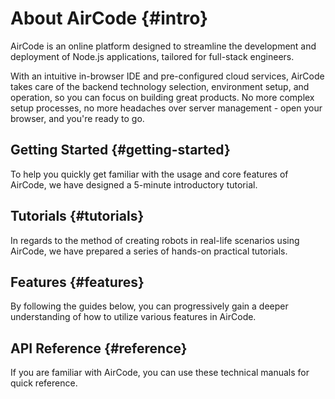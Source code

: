 # About AirCode {#intro}

AirCode is an online platform designed to streamline the development and deployment of Node.js applications, tailored for full-stack engineers.

With an intuitive in-browser IDE and pre-configured cloud services, AirCode takes care of the backend technology selection, environment setup, and operation, so you can focus on building great products. No more complex setup processes, no more headaches over server management - open your browser, and you're ready to go.

## Getting Started {#getting-started}

To help you quickly get familiar with the usage and core features of AirCode, we have designed a 5-minute introductory tutorial.

<ListBoxContainer>
<ListBox
  title="Quick Start"
  link="/getting-started/"
  description="It only takes 5 minutes to develop and publish a Hello World online back-end service to understand cloud functions quickly."
  single
/>
</ListBoxContainer>

## Tutorials {#tutorials}

In regards to the method of creating robots in real-life scenarios using AirCode, we have prepared a series of hands-on practical tutorials.

<ListBoxContainer>
<ListBox
  title="Connect Siri to ChatGPT"
  link="/tutorials/siri-chatgpt"
  description="Integrate Siri with ChatGPT, enable voice activation, and support continuous conversations."
/>
</ListBoxContainer>

## Features {#features}

By following the guides below, you can progressively gain a deeper understanding of how to utilize various features in AirCode.

<ListBoxContainer>
<ListBox
  title="Cloud Function"
  link="/guide/functions/"
  description="Write code with Node.js, test it online, and publish it as an online API in seconds."
/>
<ListBox
  title="Database"
  link="/guide/database/"
  description="Invoke the API directly in the cloud function for CRUD and more advanced data operations."
/>
<ListBox
  title="File Storage"
  link="/guide/files/"
  description="One-line code to upload, download, and delete files, with the built-in CDN acceleration functionality."
/>
<ListBox
  title="FAQs"
  link="/about/faq"
  description="Problems that may be encountered using AirCode. Seek solutions here."
/>
<ListBox
  title="Resource Limits"
  link="/about/limits"
  description="View the Resource Limits for different plans, and how to change them."
/>
</ListBoxContainer>

## API Reference {#reference}

If you are familiar with AirCode, you can use these technical manuals for quick reference.

<ListBoxContainer>
<ListBox
  link="/reference/server/functions-runtime"
  title="Function Runtime"
  description="Instructions on Node.js version, timeout, environment variables, auto-scaling, cold start, etc."
/>
<ListBox
  link="/reference/server/functions-api"
  title="Function API"
  description="Definitions of cloud function templates, params, and context."
/>
<ListBox
  title="Database API"
  link="/reference/server/database-api"
  description="API definitions about aircode.db."
/>
<ListBox
  title="File Storage API"
  link="/reference/server/files-api"
  description="API definitions about aircode.files."
/>
<!-- <ListBox
  title="Error Code Index"
  link="/errors/"
  description="Indexes of platform and service error codes in AirCode to quickly find root causes and solutions."
/> -->
</ListBoxContainer>
